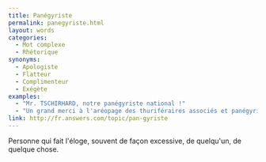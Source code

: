 ```yaml
---
title: Panégyriste
permalink: panegyriste.html
layout: words
categories:
  - Mot complexe
  - Rhétorique
synonyms:
  - Apologiste
  - Flatteur
  - Complimenteur
  - Exégète
examples:
  - "Mr. TSCHIRHARD, notre panégyriste national !"
  - "Un grand merci à l'aréopage des thuriféraires associés et panégyristes associés !!!"
link: http://fr.answers.com/topic/pan-gyriste
---
```


Personne qui fait l'éloge, souvent de façon excessive, de quelqu'un, de quelque chose.

